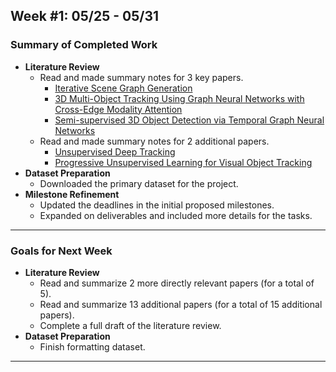 ## Week #1: 05/25 - 05/31

### Summary of Completed Work
* **Literature Review**
	* Read and made summary notes for 3 key papers.
		* [Iterative Scene Graph Generation](https://openreview.net/pdf?id=i0FnLiIRj6U)
		* [3D Multi-Object Tracking Using Graph Neural Networks with Cross-Edge Modality Attention](https://arxiv.org/pdf/2203.10926)
		* [Semi-supervised 3D Object Detection via Temporal Graph Neural Networks](https://arxiv.org/pdf/2202.00182)
	* Read and made summary notes for 2 additional papers.
		* [Unsupervised Deep Tracking](https://openaccess.thecvf.com/content_CVPR_2019/papers/Wang_Unsupervised_Deep_Tracking_CVPR_2019_paper.pdf)
		* [Progressive Unsupervised Learning for Visual Object Tracking](https://openaccess.thecvf.com/content/CVPR2021/papers/Wu_Progressive_Unsupervised_Learning_for_Visual_Object_Tracking_CVPR_2021_paper.pdf)
* **Dataset Preparation**
	* Downloaded the primary dataset for the project.
* **Milestone Refinement**
	* Updated the deadlines in the initial proposed milestones.
	* Expanded on deliverables and included more details for the tasks.

---

### Goals for Next Week
* **Literature Review**
	* Read and summarize 2 more directly relevant papers (for a total of 5).
	* Read and summarize 13 additional papers (for a total of 15 additional papers).
	* Complete a full draft of the literature review.
* **Dataset Preparation**
	* Finish formatting dataset.

---
